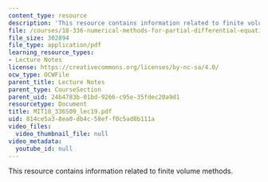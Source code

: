 ```yaml
---
content_type: resource
description: 'This resource contains information related to finite volume methods. '
file: /courses/18-336-numerical-methods-for-partial-differential-equations-spring-2009/814ce5a38ea0db4c58eff0c5ad8b111a_MIT18_336S09_lec19.pdf
file_size: 302894
file_type: application/pdf
learning_resource_types:
- Lecture Notes
license: https://creativecommons.org/licenses/by-nc-sa/4.0/
ocw_type: OCWFile
parent_title: Lecture Notes
parent_type: CourseSection
parent_uid: 24b4783b-01bd-9266-c95e-35fdec20a9d1
resourcetype: Document
title: MIT18_336S09_lec19.pdf
uid: 814ce5a3-8ea0-db4c-58ef-f0c5ad8b111a
video_files:
  video_thumbnail_file: null
video_metadata:
  youtube_id: null
---
```

This resource contains information related to finite volume methods. 